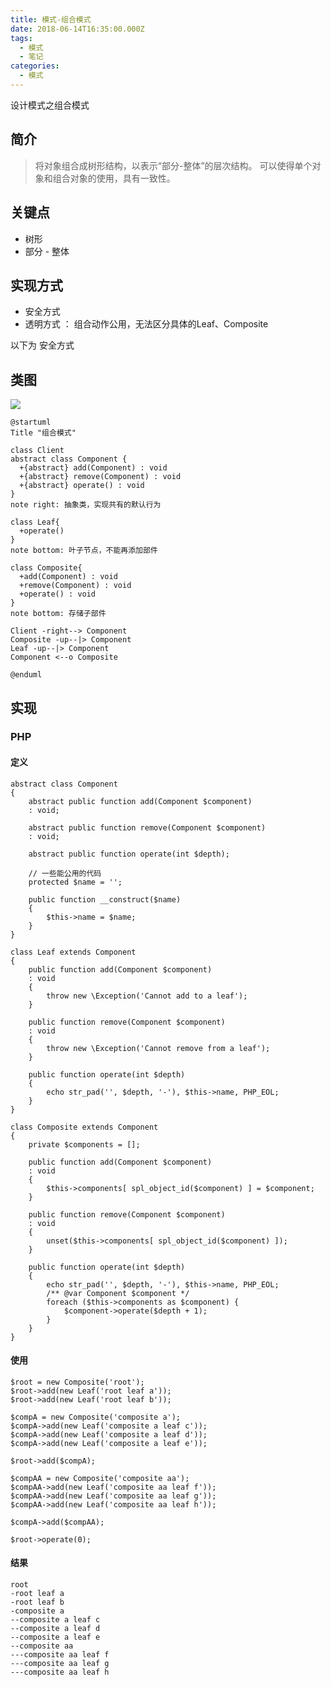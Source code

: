 ```yaml
---
title: 模式-组合模式
date: 2018-06-14T16:35:00.000Z
tags:
  - 模式
  - 笔记
categories:
  - 模式
---
```


设计模式之组合模式
<!-- MORE -->

## 简介
> 将对象组合成树形结构，以表示“部分-整体”的层次结构。
> 可以使得单个对象和组合对象的使用，具有一致性。

## 关键点
- 树形
- 部分 - 整体

## 实现方式
- 安全方式
- 透明方式 ： 组合动作公用，无法区分具体的Leaf、Composite

以下为 安全方式

## 类图
![](http://www.plantuml.com/plantuml/svg/XP51Ji9058RtSueNLXWp5sYC8N7hqWiCTDGcROUqhsoGJK6Z3GXBOeoHn0KRYDqWMhXDfoqhhs2jTZH6T3Tv_yit_vTNSv4vw5acEJBGv519evuSNIRJYLmDAuGqJEQwS60Qt4R2wYuwh87mEHLMKzXv06q2iDikumumNQ-gT0SqQ0b3_x7ZS4kq-BzheiaTXhoguWwn1N9mZ9DJr209rbauISFeTTMNyxlq-b6UXydjLNhJsqJZRFwGJVhnygKKEUJik2Yhi2MlBX25fO4SBkHib0L-wZ_dp7WvoBfhUJ58dY8Pt6-wqpXQbBIYksiWBv1RfVyotQQdwip6qf_cZSgVFqu1jF2dT1yKbgWwGBqcfMVVitVnNyRg1NkKYYyXGchSrZtBV0C0)

```plantuml
@startuml
Title "组合模式"

class Client
abstract class Component {
  +{abstract} add(Component) : void
  +{abstract} remove(Component) : void
  +{abstract} operate() : void
}
note right: 抽象类，实现共有的默认行为

class Leaf{
  +operate()
}
note bottom: 叶子节点，不能再添加部件

class Composite{
  +add(Component) : void
  +remove(Component) : void
  +operate() : void
}
note bottom: 存储子部件

Client -right--> Component
Composite -up--|> Component
Leaf -up--|> Component
Component <--o Composite

@enduml
```


## 实现
### PHP
#### 定义
```PHP7
abstract class Component
{
    abstract public function add(Component $component)
    : void;

    abstract public function remove(Component $component)
    : void;

    abstract public function operate(int $depth);

    // 一些能公用的代码
    protected $name = '';

    public function __construct($name)
    {
        $this->name = $name;
    }
}

class Leaf extends Component
{
    public function add(Component $component)
    : void
    {
        throw new \Exception('Cannot add to a leaf');
    }

    public function remove(Component $component)
    : void
    {
        throw new \Exception('Cannot remove from a leaf');
    }

    public function operate(int $depth)
    {
        echo str_pad('', $depth, '-'), $this->name, PHP_EOL;
    }
}

class Composite extends Component
{
    private $components = [];

    public function add(Component $component)
    : void
    {
        $this->components[ spl_object_id($component) ] = $component;
    }

    public function remove(Component $component)
    : void
    {
        unset($this->components[ spl_object_id($component) ]);
    }

    public function operate(int $depth)
    {
        echo str_pad('', $depth, '-'), $this->name, PHP_EOL;
        /** @var Component $component */
        foreach ($this->components as $component) {
            $component->operate($depth + 1);
        }
    }
}
```

#### 使用
```PHP7
$root = new Composite('root');
$root->add(new Leaf('root leaf a'));
$root->add(new Leaf('root leaf b'));

$compA = new Composite('composite a');
$compA->add(new Leaf('composite a leaf c'));
$compA->add(new Leaf('composite a leaf d'));
$compA->add(new Leaf('composite a leaf e'));

$root->add($compA);

$compAA = new Composite('composite aa');
$compAA->add(new Leaf('composite aa leaf f'));
$compAA->add(new Leaf('composite aa leaf g'));
$compAA->add(new Leaf('composite aa leaf h'));

$compA->add($compAA);

$root->operate(0);
```

#### 结果
```
root
-root leaf a
-root leaf b
-composite a
--composite a leaf c
--composite a leaf d
--composite a leaf e
--composite aa
---composite aa leaf f
---composite aa leaf g
---composite aa leaf h
```

